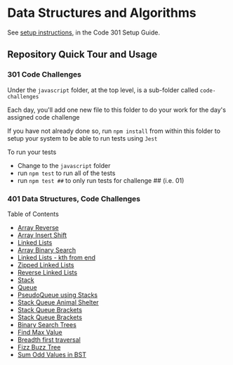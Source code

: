 # Data Structures and Algorithms

See [setup instructions](https://codefellows.github.io/setup-guide/code-301/2-code-challenges), in the Code 301 Setup Guide.

## Repository Quick Tour and Usage

### 301 Code Challenges

Under the `javascript` folder, at the top level, is a sub-folder called `code-challenges`

Each day, you'll add one new file to this folder to do your work for the day's assigned code challenge

If you have not already done so, run `npm install` from within this folder to setup your system to be able to run tests using `Jest`

To run your tests

- Change to the `javascript` folder
- run `npm test` to run all of the tests
- run `npm test ##` to only run tests for challenge ## (i.e. 01)

### 401 Data Structures, Code Challenges

Table of Contents

- [Array Reverse](./javascript/arrayReverse/README.md)
- [Array Insert Shift](./javascript/arrayInsertShift/README.md)
- [Linked Lists](./javascript/linked-list/README.md)
- [Array Binary Search](./javascript/arrayBinarySearch/README.md)
- [Linked Lists - kth from end](./javascript/linked-list/README.md)
- [Zipped Linked Lists](./javascript/linked-list/README.md)
- [Reverse Linked Lists](./javascript/linked-list/README.md)
- [Stack](./javascript/linked-list/README.md)
- [Queue](./javascript/linked-list/README.md)
- [PseudoQueue using Stacks](./javascript/linked-list/README.md)
- [Stack Queue Animal Shelter](./javascript/linked-list/README.md)
- [Stack Queue Brackets](./javascript/linked-list/README.md)
- [Stack Queue Brackets](./javascript/linked-list/README.md)
- [Binary Search Trees](./javascript/trees/README.md)
- [Find Max Value](./javascript/trees/README.md)
- [Breadth first traversal](./javascript/trees/README_BreadthFirst.md)
- [Fizz Buzz Tree](./javascript/trees/README_FizzBuzz.md)
- [Sum Odd Values in BST](./javascript/trees/README_bstSumOfOddValues.md)
